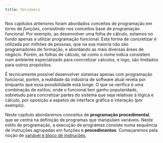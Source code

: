 ```yaml
---
title: Variáveis
---
```

Nos capítulos anteriores foram abordados conceitos de programação em torno de *funções*, consistindo nos conceitos base de programação funcional. Por exemplo, ao desenvolver uma folha de cálculo, estamos no fundo apenas a utilizar programação funcional. Esta forma de concretizar é utilizada por milhões de pessoas, que na sua maioria não são programadores de formação, e abordando as mais diversas áreas de negócio. Porém, as folhas de cálculo, tal como o nome indica consistem num ambiente especializado para concretizar cálculos, e logo, são limitados para outros propósitos.

É tecnicamente possível desenvolver sistemas apenas com programação funcional, porém, a realidade da indústria de software atual revela por enquanto que essa possibilidade está longe. O que se verifica é uma combinação de estilos, onde o funcional tem ganho popularidade, sobretudo para concretizar partes do sistema que seja relativas à lógica e cálculo, por oposição a aspetos de interface gráfica e interação (por exemplo).

Neste capítulo abordaremos conceitos de **programação procedimental**, que se centra na definição de programas que manipulam variáveis. Neste estilo de programação, a execução de programas consiste numa sequência de instruções agrupadas em funções e **procedimentos**. Começaremos pela noção de [variável e bloco de instruções](blocos).
